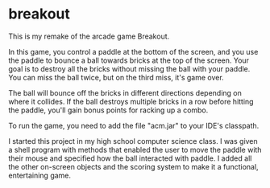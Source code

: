 # breakout
This is my remake of the arcade game Breakout.

In this game, you control a paddle at the bottom of the screen, and you use the paddle to bounce a ball towards 
bricks at the top of the screen. Your goal is to destroy all the bricks without missing the ball with your paddle.
You can miss the ball twice, but on the third miss, it's game over.

The ball will bounce off the bricks in different directions depending on where it collides. If the ball destroys 
multiple bricks in a row before hitting the paddle, you'll gain bonus points for racking up a combo.

To run the game, you need to add the file "acm.jar" to your IDE's classpath.

I started this project in my high school computer science class. 
I was given a shell program with methods that enabled the user to move the paddle with their mouse and 
specified how the ball interacted with paddle. I added all the other on-screen objects and the scoring system to make
it a functional, entertaining game.
